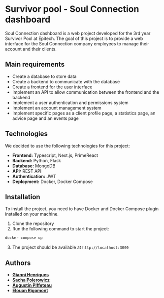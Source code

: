 # Survivor pool - Soul Connection dashboard

Soul Connection dashboard is a web project developed for the 3rd year Survivor Pool at Epitech.
The goal of this project is to provide a web interface for the Soul Connection company employees to manage their account and their clients.

## Main requirements

  - Create a database to store data
  - Create a backend to communicate with the database
  - Create a frontend for the user interface
  - Implement an API to allow communication between the frontend and the backend
  - Implement a user authentication and permissions system
  - Implement an account management system
  - Implement specific pages as a client profile page, a statistics page, an advice page and an events page

## Technologies

We decided to use the following technologies for this project:

  - **Frontend:** Typescript, Next.js, PrimeReact
  - **Backend:** Python, Flask
  - **Database:** MongoDB
  - **API:** REST API
  - **Authentication:** JWT
  - **Deployment:** Docker, Docker Compose

## Installation

To install the project, you need to have Docker and Docker Compose plugin installed on your machine.

1. Clone the repository
2. Run the following command to start the project:
```bash
docker compose up
```
3. The project should be available at `http://localhost:3000`

## Authors

  - [**Gianni Henriques**](https://github.com/capuchegianni)
  - [**Sacha Polerowicz**](https://github.com/Sachaplr)
  - [**Augustin Piffeteau**](https://github.com/AugustinPif)
  - [**Elouan Rigomont**](https://github.com/ElouanR)
